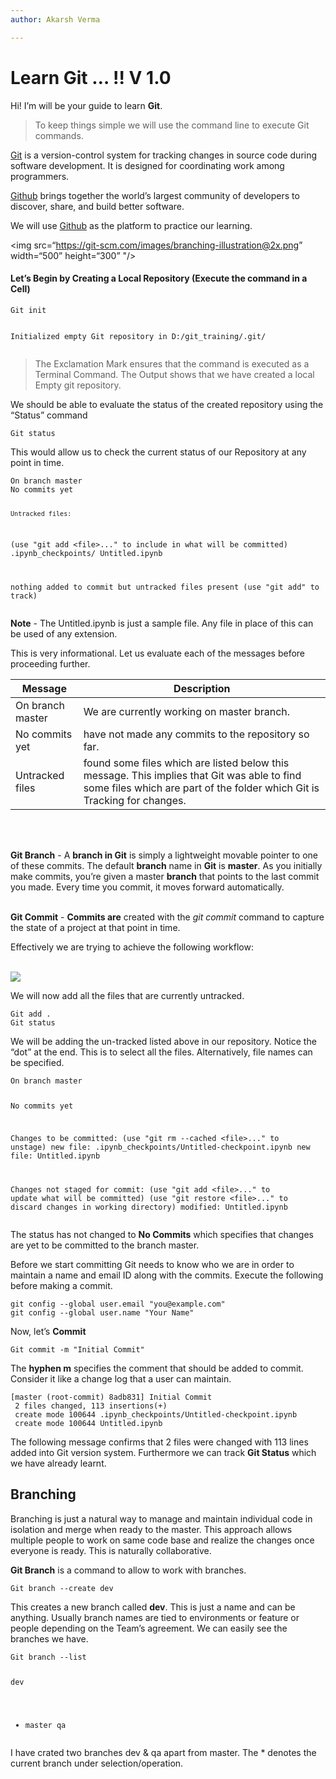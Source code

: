 ```yaml
---
author: Akarsh Verma

---
```


<h1 id="learn-git-..--v-1.0">Learn Git … !! V 1.0</h1>
<p>Hi! I’m will be your guide to learn <strong>Git</strong>.</p>
<blockquote>
<p>To keep things simple we will use the command line to execute Git commands.</p>
</blockquote>
<p><a href="%5Bhttps://git-scm.com/%5D(https://git-scm.com/)">Git</a> is a version-control system for tracking changes in source code during software development. It is designed for coordinating work among programmers.</p>
<p><a href="%5Bhttps://github.com/%5D(https://github.com/)">Github</a> brings together the world’s largest community of developers to discover, share, and build better software.</p>
<p>We will use <a href="%5Bhttps://github.com/%5D(https://github.com/)">Github</a> as the platform to practice our learning.</p>
<p>&lt;img src=“<a href="https://git-scm.com/images/branching-illustration@2x.png">https://git-scm.com/images/branching-illustration@2x.png</a>” width=“500” height=“300” "/&gt;</p>
<h4 id="lets-begin-by-creating-a-local-repository-execute-the-command-in-a-cell">Let’s Begin by Creating a Local Repository (Execute the command in a Cell)</h4>
<pre><code>Git init

Initialized empty Git repository in D:/git_training/.git/
</code></pre>
<blockquote>
<p>The Exclamation Mark ensures that the command is executed as a Terminal Command. The Output shows that we have created a local Empty git repository.</p>
</blockquote>
<p>We should be able to evaluate the status of the created repository using the “Status” command</p>
<pre><code>Git status
</code></pre>
<p>This would allow us to check the current status of our Repository at any point in time.</p>
<pre><code>On branch master
No commits yet

    Untracked files:
  (use "git add &lt;file&gt;..." to include in what will be committed)
	.ipynb_checkpoints/
	Untitled.ipynb

nothing added to commit but untracked files present (use "git add" to track)
</code></pre>
<p><strong>Note</strong> - The Untitled.ipynb is just a sample file. Any file in place of this can be used of any extension.</p>
<p>This is very informational. Let us evaluate each of the messages before proceeding further.</p>

<table>
<thead>
<tr>
<th>Message</th>
<th>Description</th>
</tr>
</thead>
<tbody>
<tr>
<td>On branch master</td>
<td>We are currently working on master branch.</td>
</tr>
<tr>
<td>No commits yet</td>
<td>have not made any commits to the repository so far.</td>
</tr>
<tr>
<td>Untracked files</td>
<td>found some files which are listed below this              	message. This implies that Git was able to find some files which are part of the folder which Git is Tracking for changes.</td>
</tr>
</tbody>
</table><br>
<br>
<p><strong>Git Branch</strong> - A <strong>branch in Git</strong> is simply a lightweight movable pointer to one of these commits. The default <strong>branch</strong> name in <strong>Git</strong> is <strong>master</strong>. As you initially make commits, you’re given a master <strong>branch</strong> that points to the last commit you made. Every time you commit, it moves forward automatically.<br>
<br></p>
<p><strong>Git Commit</strong> - <strong>Commits are</strong> created with the <em>git commit</em> command to capture the state of a project at that point in time.</p>
<p>Effectively we are trying to achieve the following workflow:<br>
<br></p>
<img src="https://www.nobledesktop.com/image/gitresources/git-branches-merge.png">
<p>We will now add all the files that are currently untracked.</p>
<pre><code>Git add . 
Git status
</code></pre>
<p>We will be adding the un-tracked listed above in our repository. Notice the “dot” at the end. This is to select all the files. Alternatively, file names can be specified.</p>
<pre><code>On branch master

No commits yet

Changes to be committed:
  (use "git rm --cached &lt;file&gt;..." to unstage)
	new file:   .ipynb_checkpoints/Untitled-checkpoint.ipynb
	new file:   Untitled.ipynb

Changes not staged for commit:
  (use "git add &lt;file&gt;..." to update what will be committed)
  (use "git restore &lt;file&gt;..." to discard changes in working directory)
	modified:   Untitled.ipynb
</code></pre>
<p>The status has not changed to <strong>No Commits</strong> which specifies that changes are yet to be committed to the branch master.</p>
<p>Before we start committing Git needs to know who we are in order to maintain a name and email ID along with the commits. Execute the following before making a commit.</p>
<pre><code>git config --global user.email "you@example.com"
git config --global user.name "Your Name"
</code></pre>
<p>Now, let’s <strong>Commit</strong></p>
<pre><code>Git commit -m "Initial Commit"
</code></pre>
<p>The <strong>hyphen m</strong> specifies the comment that should be added to commit. Consider it like a change log that a user can maintain.</p>
<pre><code>[master (root-commit) 8adb831] Initial Commit
 2 files changed, 113 insertions(+)
 create mode 100644 .ipynb_checkpoints/Untitled-checkpoint.ipynb
 create mode 100644 Untitled.ipynb
</code></pre>
<p>The following message confirms that 2 files were changed with 113 lines added into Git version system. Furthermore we can track <strong>Git Status</strong> which we have already learnt.</p>
<h2 id="branching">Branching</h2>
<p>Branching is just a natural way to manage and maintain individual code in isolation and merge when ready to the master. This approach allows multiple people to work on same code base and realize the changes once everyone is ready. This is naturally collaborative.</p>
<p><strong>Git Branch</strong> is a command to allow to work with branches.</p>
<pre><code>Git branch --create dev
</code></pre>
<p>This creates a new branch called <strong>dev</strong>. This is just a name and can be anything. Usually branch names are tied to environments or feature or people depending on the Team’s agreement.  We can easily see the branches we have.</p>
<pre><code>Git branch --list

  dev
* master
  qa
</code></pre>
<p>I have crated two branches dev &amp; qa apart from master. The * denotes the current branch under selection/operation.</p>

